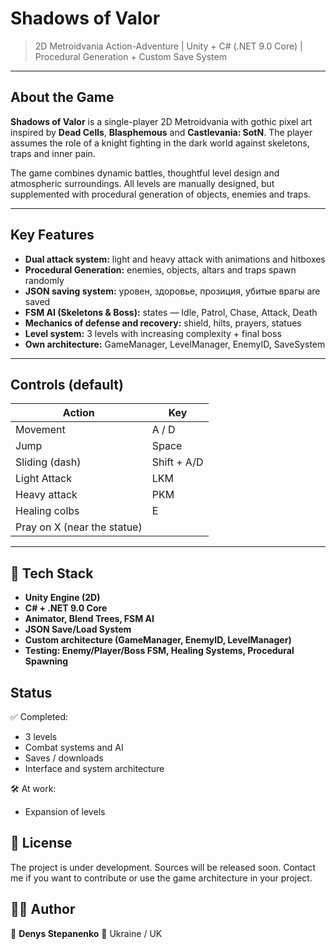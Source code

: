 # Shadows of Valor

> 2D Metroidvania Action-Adventure | Unity + C# (.NET 9.0 Core) | Procedural Generation + Custom Save System

---

## About the Game

**Shadows of Valor** is a single-player 2D Metroidvania with gothic pixel art inspired by **Dead Cells**, **Blasphemous** and **Castlevania: SotN**. The player assumes the role of a knight fighting in the dark world against skeletons, traps and inner pain.

The game combines dynamic battles, thoughtful level design and atmospheric surroundings. All levels are manually designed, but supplemented with procedural generation of objects, enemies and traps.

---

## Key Features

* **Dual attack system:** light and heavy attack with animations and hitboxes
* **Procedural Generation:** enemies, objects, altars and traps spawn randomly
* **JSON saving system:** уровен, здоровье, прозиция, убитые врагы are saved
* **FSM AI (Skeletons & Boss):** states — Idle, Patrol, Chase, Attack, Death
* **Mechanics of defense and recovery:** shield, hilts, prayers, statues
* **Level system:** 3 levels with increasing complexity + final boss
* **Own architecture:** GameManager, LevelManager, EnemyID, SaveSystem

---

## Controls (default)

| Action | Key |
| ---------------- | ---------------- |
| Movement | A / D |
| Jump | Space |
| Sliding (dash) | Shift + A/D |
| Light Attack | LKM |
| Heavy attack | PKM |
| Healing colbs | E|
| Pray on  X (near the statue) |

---

## 🧪 Tech Stack

* **Unity Engine (2D)**
* **C# + .NET 9.0 Core**
* **Animator, Blend Trees, FSM AI**
* **JSON Save/Load System**
* **Custom architecture (GameManager, EnemyID, LevelManager)**
* **Testing: Enemy/Player/Boss FSM, Healing Systems, Procedural Spawning**

##  Status

✅ Completed:

* 3 levels
* Combat systems and AI
* Saves / downloads
* Interface and system architecture

🛠️ At work:

* Expansion of levels



## 📌 License

The project is under development. Sources will be released soon. Contact me if you want to contribute or use the game architecture in your project.

## 🙋‍♂️ Author

👤 **Denys Stepanenko**
🔗 Ukraine / UK

